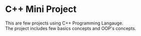 # C++ Mini Project
This are few projects using C++ Programming Langauge.
<br>
The project includes few basics concepts and OOP's concepts.
